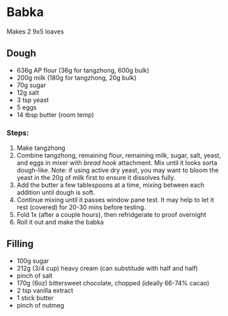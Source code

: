 # Babka

Makes 2 9x5 loaves

## Dough

- 636g AP flour (36g for tangzhong, 600g bulk)
- 200g milk (180g for tangzhong, 20g bulk)
- 70g sugar
- 12g salt
- 3 tsp yeast
- 5 eggs
- 14 tbsp butter (room temp)

### Steps:
1. Make tangzhong
2. Combine tangzhong, remaining flour, remaining milk, sugar, salt, yeast, and eggs in mixer with *bread hook* attachment. Mix until it looks sorta dough-like. Note: if using active dry yeast, you may want to bloom the yeast in the 20g of milk first to ensure it dissolves fully.
3. Add the butter a few tablespoons at a time, mixing between each addition until dough is soft.
4. Continue mixing until it passes window pane test. It may help to let it rest (covered) for 20-30 mins before testing.
5. Fold 1x (after a couple hours), then refridgerate to proof overnight
6. Roll it out and make the babka

## Filling

- 100g sugar
- 212g (3/4 cup) heavy cream (can substitude with half and half)
- pinch of salt
- 170g (6oz) bittersweet chocolate, chopped (ideally 66-74% cacao)
- 2 tsp vanilla extract
- 1 stick butter
- pinch of nutmeg

